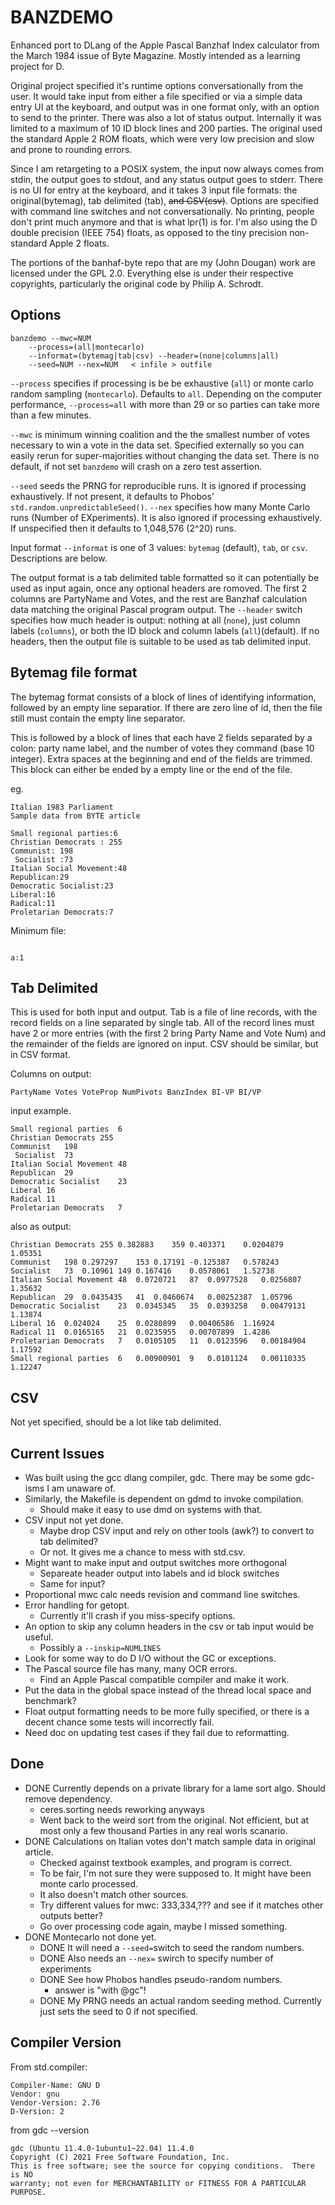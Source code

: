 BANZDEMO
========

Enhanced port to DLang of the Apple Pascal Banzhaf Index calculator
from the March 1984 issue of Byte Magazine. Mostly intended as a
learning project for D.

Original project specified it's runtime options conversationally from
the user.  It would take input from either a file specified or via a
simple data entry UI at the keyboard, and output was in one format
only, with an option to send to the printer.  There was also a lot of
status output. Internally it was limited to a maximum of 10 ID block
lines and 200 parties. The original used the standard Apple 2 ROM
floats, which were very low precision and slow and prone to rounding
errors.

Since I am retargeting to a POSIX system, the input now always comes
from stdin, the output goes to stdout, and any status output goes to
stderr.  There is no UI for entry at the keyboard, and it takes 3
input file formats: the original(bytemag), tab delimited (tab), ~~and
CSV(csv)~~. Options are specified with command line switches and not
conversationally. No printing, people don't print much anymore and
that is what lpr(1) is for. I'm also using the D double precision
(IEEE 754) floats, as opposed to the tiny precision non-standard
Apple 2 floats.

The portions of the banhaf-byte repo that are my (John Dougan) work
are licensed under the GPL 2.0. Everything else is under their
respective copyrights, particularly the original code by Philip A.
Schrodt. 


Options
-------
```
banzdemo --mwc=NUM 
	--process=(all|montecarlo)
	--informat=(bytemag|tab|csv) --header=(none|columns|all) 
	--seed=NUM --nex=NUM   < infile > outfile
```

`--process` specifies if processing is be be exhaustive (`all`) or
monte carlo random sampling (`montecarlo`). Defaults to `all`.
Depending on the computer performance, `--process=all` with more than
29 or so parties can take more than a few minutes.

`--mwc` is minimum winning coalition and the the smallest number of
votes necessary to win a vote in the data set. Specified externally
so you can easily rerun for super-majorities without changing the
data set. There is no default, if not set `banzdemo` will crash on a
zero test assertion.

`--seed` seeds the PRNG for reproducible runs.  It is ignored if
processing exhaustively.  If not present, it defaults to Phobos'
`std.random.unpredictableSeed()`.  `--nex` specifies how many Monte
Carlo runs (Number of EXperiments).  It is also ignored if processing
exhaustively.  If unspecified then it defaults to 1,048,576
(2^20) runs.

Input format `--informat` is one of 3 values: `bytemag`
(default), `tab`, or `csv`. Descriptions are below.

The output format is a tab delimited table formatted so it can
potentially be used as input again, once any optional headers are
romoved.  The first 2 columns are PartyName and Votes, and the rest
are Banzhaf calculation data matching the original Pascal program
output. The `--header` switch specifies how much header is output:
nothing at all (`none`), just column labels (`columns`), or both the ID block and column
labels (`all`)(default). If no headers, then the output file is suitable to be used
as tab delimited input.

Bytemag file format
--------------------
The bytemag format consists of a block of lines of identifying
information, followed by an empty line separatior. If there are zero
line of id, then the file still must contain the empty line
separator.

This is followed by a block of lines that each have 2 fields separated
by a colon: party name label, and the number of votes they command
(base 10 integer). Extra spaces at the beginning and end of the
fields are trimmed. This block can either be ended by a empty line or
the end of the file.

eg.
```
Italian 1983 Parliament
Sample data from BYTE article

Small regional parties:6
Christian Democrats : 255 
Communist: 198
 Socialist :73
Italian Social Movement:48
Republican:29
Democratic Socialist:23
Liberal:16
Radical:11
Proletarian Democrats:7 
```

Minimum file:
```

a:1
```

Tab Delimited
-------------
This is used for both input and output. Tab is a file of line records,
with the record fields on a line separated by single tab. All of the
record lines must have 2 or more entries (with the first 2 bring
Party Name and Vote Num) and the remainder of the fields are ignored
on input. CSV should be similar, but in CSV format.

Columns on output: 

`PartyName Votes VoteProp NumPivots BanzIndex BI-VP BI/VP`

input example.
```
Small regional parties	6
Christian Democrats	255 
Communist	198
 Socialist	73 
Italian Social Movement	48
Republican	29
Democratic Socialist	23
Liberal	16
Radical	11
Proletarian Democrats	7 
```

also as output:
```
Christian Democrats	255	0.382883	359	0.403371	0.0204879	1.05351
Communist	198	0.297297	153	0.17191	-0.125387	0.578243
Socialist	73	0.10961	149	0.167416	0.0578061	1.52738
Italian Social Movement	48	0.0720721	87	0.0977528	0.0256807	1.35632
Republican	29	0.0435435	41	0.0460674	0.00252387	1.05796
Democratic Socialist	23	0.0345345	35	0.0393258	0.00479131	1.13874
Liberal	16	0.024024	25	0.0280899	0.00406586	1.16924
Radical	11	0.0165165	21	0.0235955	0.00707899	1.4286
Proletarian Democrats	7	0.0105105	11	0.0123596	0.00184904	1.17592
Small regional parties	6	0.00900901	9	0.0101124	0.00110335	1.12247
```

CSV
---
Not yet specified, should be a lot like tab delimited.

Current Issues
---------------
- Was built using the gcc dlang compiler, gdc. There may be some gdc-isms I am unaware of.
- Similarly, the Makefile is dependent on gdmd to invoke compilation.
	- Should make it easy to use dmd on systems with that.
- CSV input not yet done.
	- Maybe drop CSV input and rely on other tools (awk?) to convert to tab delimited?
	- Or not. It gives me a chance to mess with std.csv.
- Might want to make input and output switches more orthogonal
	- Separeate header output into labels and id block switches
	- Same for input?
- Proportional mwc calc needs revision and command line switches.
- Error handling for getopt.
	- Currently it'll crash if you miss-specify options.
- An option to skip any column headers in the csv or tab input would be useful.
	- Possibly a `--inskip=NUMLINES`
- Look for some way to do D I/O without the GC or exceptions.
- The Pascal source file has many, many OCR errors.
	- Find an Apple Pascal compatible compiler and make it work.
- Put the data in the global space instead of the thread local space and benchmark?
- Float output formatting needs to be more fully specified, or there is a decent chance some tests will incorrectly fail.
- Need doc on updating test cases if they fail due to reformatting.

Done
----------
- DONE Currently depends on a private library for a lame sort algo. Should remove dependency.
	- ceres.sorting needs reworking anyways
	- Went back to the weird sort from the original. Not efficient, but at most only a few thousand Parties in any real worls scanario.
- DONE Calculations on Italian votes don't match sample data in original article.
	- Checked against textbook examples, and program is correct.
  	- To be fair, I'm not sure they were supposed to. It might have been monte carlo processed.
  	- It also doesn't match other sources.
  	- Try different values for mwc: 333,334,??? and see if it matches other outputs better?
  	- Go over processing code again, maybe I missed something.
- DONE Montecarlo not done yet.
	- DONE It will need a `--seed=`switch to seed the random numbers.
	- DONE Also needs an `--nex=` swirch to specify number of experiments
	- DONE See how Phobos handles pseudo-random numbers.
		- answer is "with @gc"!
	- DONE My PRNG needs an actual random seeding method. Currently just sets the seed to 0 if not specified.


Compiler Version
-----------------
From std.compiler:
```
Compiler-Name: GNU D
Vendor: gnu
Vendor-Version: 2.76
D-Version: 2
```

from gdc --version
```
gdc (Ubuntu 11.4.0-1ubuntu1~22.04) 11.4.0 
Copyright (C) 2021 Free Software Foundation, Inc.
This is free software; see the source for copying conditions.  There is NO
warranty; not even for MERCHANTABILITY or FITNESS FOR A PARTICULAR PURPOSE.
```



